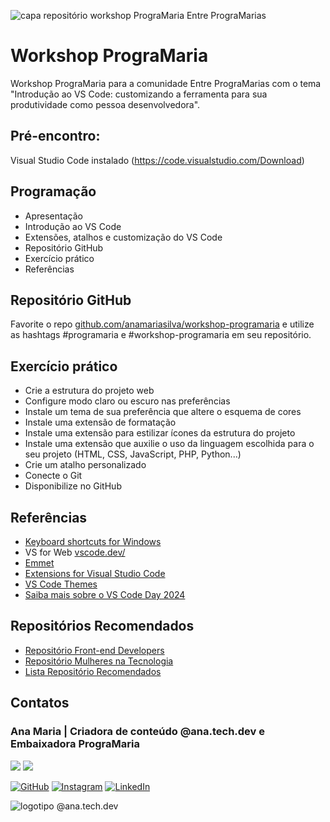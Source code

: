 ![capa repositório workshop PrograMaria Entre PrograMarias](https://www.anamaria.dev.br/workshop-programaria/images/entre-programarias-original.png)

# Workshop PrograMaria

Workshop PrograMaria para a comunidade Entre PrograMarias com o tema "Introdução ao VS Code: customizando a ferramenta para sua produtividade como pessoa desenvolvedora".

## Pré-encontro: 
Visual Studio Code instalado (https://code.visualstudio.com/Download)

## Programação
- Apresentação
- Introdução ao VS Code
- Extensões, atalhos e customização do VS Code
- Repositório GitHub
- Exercício prático
- Referências

## Repositório GitHub
Favorite o repo [github.com/anamariasilva/workshop-programaria](https://github.com/anamariasilva/workshop-programaria) e utilize as hashtags #programaria e #workshop-programaria em seu repositório.

## Exercício prático
- Crie a estrutura do projeto web
- Configure modo claro ou escuro nas preferências
- Instale um tema de sua preferência que altere o esquema de cores
- Instale uma extensão de formatação
- Instale uma extensão para estilizar ícones da estrutura do projeto
- Instale uma extensão que auxilie o uso da linguagem escolhida para o seu projeto (HTML, CSS, JavaScript, PHP, Python...)
- Crie um atalho personalizado
- Conecte o Git
- Disponibilize no GitHub

## Referências
- [Keyboard shortcuts for Windows](https://code.visualstudio.com/shortcuts/keyboard-shortcuts-windows.pdf)
- VS for Web [vscode.dev/](https://vscode.dev/)
- [Emmet](https://code.visualstudio.com/docs/editor/emmet)
- [Extensions for Visual Studio Code](https://marketplace.visualstudio.com/VSCode)
- [VS Code Themes](https://vscodethemes.com/)
- [Saiba mais sobre o VS Code Day 2024](https://code.visualstudio.com/blogs/2024/04/15/vscode-day)

## Repositórios Recomendados
- [Repositório Front-end Developers](https://github.com/anamariasilva/front-end)
- [Repositório Mulheres na Tecnologia](https://github.com/anatechdev/mulheres-na-tecnologia)
- [Lista Repositório Recomendados](https://github.com/stars/anamariasilva/lists/reposit%C3%B3rios-recomendados)

## Contatos
### Ana Maria | Criadora de conteúdo @ana.tech.dev e Embaixadora PrograMaria

<a href="https://www.anamariasilva.com.br"><img src="https://img.shields.io/static/v1?label=site&message=www.anamariasilva.com.br&logo=website&logoColor=white&color=blue&style=plastic"/></a> <a href="https://www.anamaria.dev.br"><img src="https://img.shields.io/static/v1?label=portfolio&message=www.anamaria.dev.br&logo=website&logoColor=white&color=blue&style=plastic"/></a> 

<a href="https://github.com/anamariasilva"><img alt="GitHub" src="https://img.shields.io/badge/GitHub-%23E4405F.svg?style=plastic&logo=GitHub&logoColor=white&color=black"/></a> <a href="https://www.instagram.com/ana.tech.dev/"><img alt="Instagram" src="https://img.shields.io/badge/Instagram-%23E4405F.svg?style=plastic&logo=Instagram&logoColor=white&color=blue"/></a> <a href="https://www.linkedin.com/in/anamariasilva"><img alt="LinkedIn" src="https://img.shields.io/badge/LinkedIn-%23E4405F.svg?style=plastic&logo=linkedin&logoColor=white&color=blue"/></a>

![logotipo @ana.tech.dev](https://www.anamaria.dev.br/workshop-programaria/images/logotipo-anatechdev.png)
